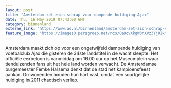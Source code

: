 ```yaml
---
layout: post
title: "Amsterdam zet zich schrap voor dampende huldiging Ajax"
date: Thu, 16 May 2019 07:43:00 GMT
category: binnenland
externe_link: "https://www.ad.nl/binnenland/amsterdam-zet-zich-schrap-voor-dampende-huldiging-ajax~a9e17ae6/"
feature_image: "https://images0.persgroep.net/rcs/0a9cvXkgW3nXVz3YjRIkmk7Cmdg/diocontent/148214825/_fitwidth/400/?appId=21791a8992982cd8da851550a453bd7f&quality=0.7"
---
```


Amsterdam maakt zich op voor een ongetwijfeld dampende huldiging van voetbalclub Ajax die gisteren de 34ste landstitel in de wacht sleepte. Het officiële eerbetoon is vanmiddag om 16.00 uur op het Museumplein waar tienduizenden fans uit het hele land worden verwacht. De Amsterdamse burgemeester Femke Halsema denkt dat de stad het kampioensfeest aankan. Omwonenden houden hun hart vast, omdat een soortgelijke huldiging in 2011 chaotisch verliep.
